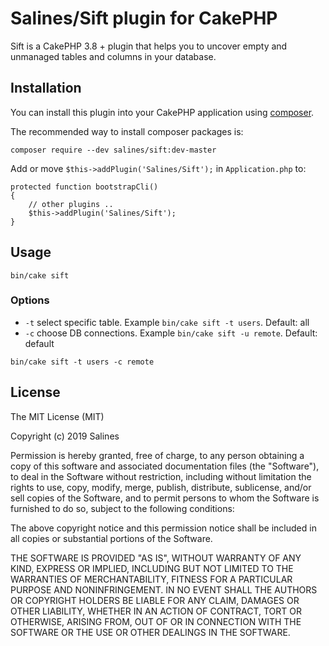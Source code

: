 # Salines/Sift plugin for CakePHP

Sift is a CakePHP 3.8 + plugin that helps you to uncover empty and unmanaged tables and columns in your database.

## Installation

You can install this plugin into your CakePHP application using [composer](https://getcomposer.org).

The recommended way to install composer packages is:

```
composer require --dev salines/sift:dev-master
```
Add or move `$this->addPlugin('Salines/Sift');` in `Application.php` to:

```
protected function bootstrapCli()
{
    // other plugins ..
    $this->addPlugin('Salines/Sift');
}
```
    


## Usage

```
bin/cake sift
```


### Options

- ```-t```  select specific table. Example ```bin/cake sift -t users```. Default: all
- ```-c```  choose DB connections. Example ```bin/cake sift -u remote```. Default: default

```
bin/cake sift -t users -c remote
```

## License

The MIT License (MIT)

Copyright (c) 2019 Salines

Permission is hereby granted, free of charge, to any person obtaining a copy
of this software and associated documentation files (the "Software"), to deal
in the Software without restriction, including without limitation the rights
to use, copy, modify, merge, publish, distribute, sublicense, and/or sell
copies of the Software, and to permit persons to whom the Software is
furnished to do so, subject to the following conditions:

The above copyright notice and this permission notice shall be included in
all copies or substantial portions of the Software.

THE SOFTWARE IS PROVIDED "AS IS", WITHOUT WARRANTY OF ANY KIND, EXPRESS OR
IMPLIED, INCLUDING BUT NOT LIMITED TO THE WARRANTIES OF MERCHANTABILITY,
FITNESS FOR A PARTICULAR PURPOSE AND NONINFRINGEMENT. IN NO EVENT SHALL THE
AUTHORS OR COPYRIGHT HOLDERS BE LIABLE FOR ANY CLAIM, DAMAGES OR OTHER
LIABILITY, WHETHER IN AN ACTION OF CONTRACT, TORT OR OTHERWISE, ARISING FROM,
OUT OF OR IN CONNECTION WITH THE SOFTWARE OR THE USE OR OTHER DEALINGS IN
THE SOFTWARE.

